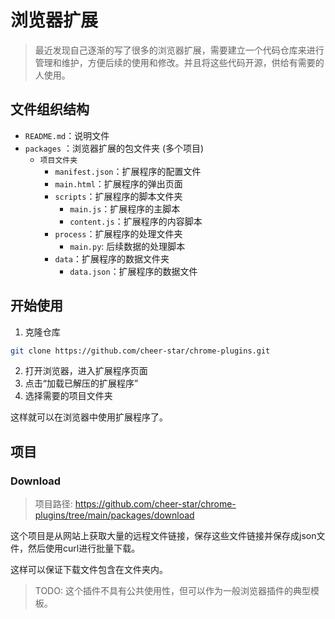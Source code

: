 # 浏览器扩展

> 最近发现自己逐渐的写了很多的浏览器扩展，需要建立一个代码仓库来进行管理和维护，方便后续的使用和修改。并且将这些代码开源，供给有需要的人使用。

## 文件组织结构

+ `README.md`：说明文件
+ `packages` ：浏览器扩展的包文件夹 (多个项目)
  + `项目文件夹`
    + `manifest.json`：扩展程序的配置文件
    + `main.html`：扩展程序的弹出页面
    + `scripts`：扩展程序的脚本文件夹
      + `main.js`：扩展程序的主脚本
      + `content.js`：扩展程序的内容脚本
    + `process`：扩展程序的处理文件夹
      + `main.py`: 后续数据的处理脚本
    + `data`：扩展程序的数据文件夹
      + `data.json`：扩展程序的数据文件
  
## 开始使用

1. 克隆仓库

```bash
git clone https://github.com/cheer-star/chrome-plugins.git
```

2. 打开浏览器，进入扩展程序页面
3. 点击“加载已解压的扩展程序”
4. 选择需要的项目文件夹

这样就可以在浏览器中使用扩展程序了。

## 项目

### Download

> 项目路径: https://github.com/cheer-star/chrome-plugins/tree/main/packages/download

这个项目是从网站上获取大量的远程文件链接，保存这些文件链接并保存成json文件，然后使用curl进行批量下载。

这样可以保证下载文件包含在文件夹内。

> TODO: 这个插件不具有公共使用性，但可以作为一般浏览器插件的典型模板。